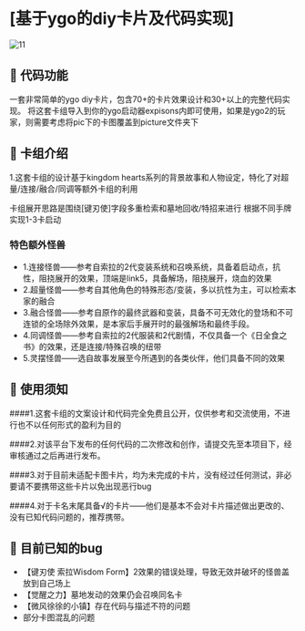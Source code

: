 # [基于ygo的diy卡片及代码实现]
![11](https://github.com/user-attachments/assets/a15996fc-b00a-4c1b-b3db-74bce51cfd7e)
## 🚩 代码功能
一套非常简单的ygo diy卡片，包含70+的卡片效果设计和30+以上的完整代码实现。
将这套卡组导入到你的ygo启动器expisons内即可使用，如果是ygo2的玩家，则需要考虑将pic下的卡图覆盖到picture文件夹下

## 🚩 卡组介绍
1.这套卡组的设计基于kingdom hearts系列的背景故事和人物设定，特化了对超量/连接/融合/同调等额外卡组的利用

卡组展开思路是围绕[键刃使]字段多重检索和墓地回收/特招来进行 根据不同手牌实现1-3卡启动

### 特色额外怪兽
 - 1.连接怪兽——参考自索拉的2代变装系统和召唤系统，具备着启动点，抗性，阻挠展开的效果，顶端是link5，具备解场，阻挠展开，烧血的效果
 - 2.超量怪兽——参考自其他角色的特殊形态/变装，多以抗性为主，可以检索本家的融合
 - 3.融合怪兽——参考自原作的最终武器和变装，具备不可无效化的登场和不可连锁的全场除外效果，是本家后手展开时的最强解场和最终手段。
 - 4.同调怪兽——参考自索拉的2代服装和2代剧情，不仅具备一个《日全食之书》的效果，还是连接/特殊召唤的纽带
 - 5.灵摆怪兽——选自故事发展至今所遇到的各类伙伴，他们具备不同的效果

## 🚩 使用须知
####1.这套卡组的文案设计和代码完全免费且公开，仅供参考和交流使用，不进行也不以任何形式的盈利为目的

####2.对该平台下发布的任何代码的二次修改和创作，请提交先至本项目下，经审核通过之后再进行发布。

####3.对于目前未适配卡图卡片，均为未完成的卡片，没有经过任何测试，非必要请不要携带这些卡片以免出现恶行bug

####4.对于卡名末尾具备√的卡片——他们是基本不会对卡片描述做出更改的、没有已知代码问题的，推荐携带。

## 📝 目前已知的bug
- 【键刃使 索拉Wisdom Form】2效果的错误处理，导致无效并破坏的怪兽盖放到自己场上
- 【觉醒之力】墓地发动的效果仍会召唤同名卡
- 【微风徐徐的小镇】存在代码与描述不符的问题
- 部分卡图混乱的问题
